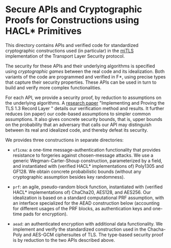 # Secure APIs and Cryptographic Proofs for Constructions using HACL\* Primitives #

This directory contains APIs and verified code for
standardized cryptographic constructions used (in particular) in the
[miTLS] implementation of the Transport Layer Security protocol.

The security for these APIs and their underlying algorithms is
specified using *cryptographic games* between the real code and its
idealization. Both variants of the code are programmed and verified in
F\*, using precise types that capture their security properties. 
These APIs can be used in turn to build and verify more complex functionalities.

For each API, we provide a security proof, by reduction to assumptions
on the underlying algorithms. A [research paper] "Implementing and
Proving the TLS 1.3 Record Layer " details our verification method and
results. It further reduces (on paper) our code-based assumptions to
simpler common assumptions. It also gives concrete security bounds,
that is, upper bounds on the probability that an adversary that calls
our API may distinguish between its real and idealized code, and
thereby defeat its security.

We provides three constructions in separate directories:

* `uf1cma`: a one-time message-authentication functionality that
provides resistance to forgeries against chosen-message attacks.  We
use a generic Wegman-Carter-Shoup construction, parameterized by a
field, and instantiated with (verified HACL\* implementations of)
Poly1305 and GF128.  We obtain concrete probabilistic bounds (without
any cryptographic assumption besides key randomness).

* `prf`: an agile, pseudo-random block function, instantiated with
(verified HACL\* implementations of) ChaCha20, AES128, and AES256.
Our idealization is based on a standard computational PRF assumption,
with an interface specialized for the AEAD construction below
(accounting for different usages of the PRF blocks, as authentication
keys and one-time pads for encryption).

* `aead`: an authenticated encryption with additional data
functionality. We implement and verify the standardized construction
used in the Chacha-Poly and AES-GCM ciphersuites of TLS. The
type-based security proof is by reduction to the two APIs described
above.


[miTLS]: https://github.com/mitls/mitls-star
[research paper]: https://eprint.iacr.org/2016/1178.pdf 
